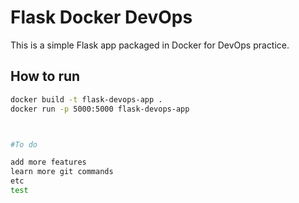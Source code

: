 # Flask Docker DevOps

This is a simple Flask app packaged in Docker for DevOps practice.

## How to run

```bash
docker build -t flask-devops-app .
docker run -p 5000:5000 flask-devops-app



#To do

add more features
learn more git commands
etc
test
